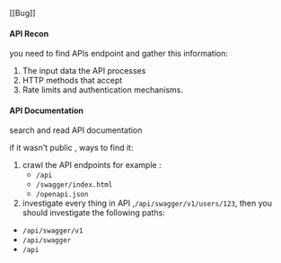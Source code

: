 [[Bug]]

#### API Recon

you need to find APIs endpoint and gather this information:
1. The input data the API processes
2. HTTP methods that accept 
3. Rate limits and authentication mechanisms.
#### API Documentation
search and read API documentation 

if it wasn't public , ways to find it:
1. crawl the API endpoints
   for example :
   - `/api`
   -  `/swagger/index.html`
   - `/openapi.json`
 2. investigate every thing in API ,`/api/swagger/v1/users/123`, then you should investigate the following paths:
- `/api/swagger/v1`
- `/api/swagger`
- `/api`
